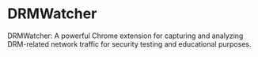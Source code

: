 # DRMWatcher
DRMWatcher: A powerful Chrome extension for capturing and analyzing DRM-related network traffic for security testing and educational purposes.
